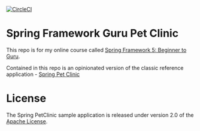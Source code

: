 [![CircleCI](https://dl.circleci.com/status-badge/img/gh/sakkie6yster/sfg-pet-clinic/tree/main.svg?style=svg)](https://dl.circleci.com/status-badge/redirect/gh/sakkie6yster/sfg-pet-clinic/tree/main)

# Spring Framework Guru Pet Clinic

This repo is for my online course called [Spring Framework 5: Beginner to Guru](https://www.udemy.com/spring-framework-5-beginner-to-guru/?couponCode=GITHUB_SFGPETCLINIC).

Contained in this repo is an opinionated version of the classic reference application - [Spring Pet Clinic](https://github.com/spring-projects/spring-petclinic)



# License

The Spring PetClinic sample application is released under version 2.0 of the [Apache License](http://www.apache.org/licenses/LICENSE-2.0).